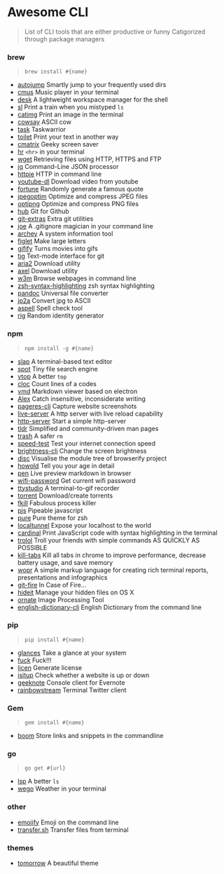 # Awesome CLI
> List of CLI tools that are either productive or funny
> Catigorized through package managers

### brew

> `brew install #{name}`

+ [autojump](https://github.com/wting/autojump) Smartly jump to your frequently used dirs
+ [cmus](https://github.com/cmus/cmus) Music player in your terminal
+ [desk](https://github.com/jamesob/desk) A lightweight workspace manager for the shell
+ [sl](https://github.com/mtoyoda/sl) Print a train when you mistyped `ls`
+ [catimg](https://github.com/posva/catimg) Print an image in the terminal
+ [cowsay](https://web.archive.org/web/20120225123719/http://www.nog.net/~tony/warez/cowsay.shtml) ASCII cow
+ [task](https://taskwarrior.org/) Taskwarrior
+ [toilet](http://caca.zoy.org/wiki/toilet) Print your text in another way
+ [cmatrix](http://www.asty.org/cmatrix/) Geeky screen saver
+ [hr](https://github.com/LuRsT/hr) `<hr>` in your terminal
+ [wget](https://www.gnu.org/software/wget/) Retrieving files using HTTP, HTTPS and FTP
+ [jq](http://stedolan.github.io/jq/) Command-Line JSON processor
+ [httpie](https://github.com/jkbrzt/httpie) HTTP in command line
+ [youtube-dl](https://github.com/rg3/youtube-dl) Download video from youtube
+ [fortune](http://ftp.ibiblio.org/pub/linux/games/amusements/fortune/!INDEX.html) Randomly generate a famous quote
+ [jpegoptim](https://github.com/tjko/jpegoptim) Optimize and compress JPEG files
+ [optipng](http://optipng.sourceforge.net/) Optimize and compress PNG files
+ [hub](https://hub.github.com/) Git for Github
+ [git-extras](https://github.com/tj/git-extras) Extra git utilities
+ [joe](https://github.com/karan/joe) A .gitignore magician in your command line
+ [archey](https://github.com/djmelik/archey) A system information tool
+ [figlet](http://www.figlet.org/) Make large letters
+ [gifify](https://github.com/jclem/gifify) Turns movies into gifs
+ [tig](https://github.com/jonas/tig) Text-mode interface for git
+ [aria2](http://aria2.sourceforge.net/) Download utility
+ [axel](http://axel.alioth.debian.org/) Download utility
+ [w3m](http://w3m.sourceforge.net/) Browse webpages in command line
+ [zsh-syntax-highlighting](https://github.com/zsh-users/zsh-syntax-highlighting) zsh syntax highlighting
+ [pandoc](http://pandoc.org/) Universal file converter
+ [jp2a](https://csl.name/jp2a/) Convert jpg to ASCII
+ [aspell](http://aspell.net/) Spell check tool
+ [rig](http://rig.sourceforge.net/) Random identity generator

### npm

> `npm install -g #{name}`

+ [slap](https://github.com/slap-editor/slap) A terminal-based text editor
+ [spot](https://github.com/rauchg/spot) Tiny file search engine
+ [vtop](https://github.com/MrRio/vtop) A better `top`
+ [cloc](http://cloc.sourceforge.net/) Count lines of a codes
+ [vmd](https://github.com/yoshuawuyts/vmd) Markdown viewer based on electron
+ [Alex](http://alexjs.com/) Catch insensitive, inconsiderate writing
+ [pageres-cli](https://github.com/sindresorhus/pageres-cli) Capture website screenshots
+ [live-server](https://github.com/tapio/live-server) A http server with live reload capability
+ [http-server](https://github.com/nodeapps/http-server) Start a simple http-server
+ [tldr](https://github.com/tldr-pages/tldr) Simplified and community-driven man pages
+ [trash](https://github.com/sindresorhus/trash) A safer `rm`
+ [speed-test](https://github.com/sindresorhus/speed-test) Test your internet connection speed
+ [brightness-cli](https://github.com/kevva/brightness-cli) Change the screen brightness
+ [disc](http://hughsk.io/disc) Visualise the module tree of browserify project
+ [howold](https://github.com/Voyga/howold) Tell you your age in detail
+ [pen](https://github.com/noraesae/pen) Live preview markdown in browser
+ [wifi-password](https://github.com/kevva/wifi-password) Get current wifi password
+ [ttystudio](https://github.com/chjj/ttystudio) A terminal-to-gif recorder
+ [torrent](https://github.com/maxogden/torrent) Download/create torrents
+ [fkill](https://github.com/sindresorhus/fkill-cli) Fabulous process killer
+ [pjs](https://github.com/danielstjules/pjs) Pipeable javascript
+ [pure](https://github.com/sindresorhus/pure) Pure theme for zsh
+ [localtunnel](https://github.com/localtunnel/localtunnel) Expose your localhost to the world
+ [cardinal](https://github.com/thlorenz/cardinal) Print JavaScript code with syntax highlighting in the terminal
+ [trolol](https://github.com/ukupat/trolol) Troll your friends with simple commands AS QUICKLY AS POSSIBLE
+ [kill-tabs](https://github.com/sindresorhus/kill-tabs) Kill all tabs in chrome to improve performance, decrease battery usage, and save memory
+ [wopr](https://github.com/yaronn/wopr) A simple markup language for creating rich terminal reports, presentations and infographics
+ [git-fire](https://github.com/qw3rtman/git-fire) In Case of Fire...
+ [hideit](https://github.com/Voyga/hideit) Manage your hidden files on OS X
+ [ornate](https://github.com/Voyga/ornate) Image Processing Tool
+ [english-dictionary-cli](https://github.com/joegesualdo/dictionary-cli) English Dictionary from the command line

### pip

> `pip install #{name}`

+ [glances](https://github.com/nicolargo/glances) Take a glance at your system
+ [fuck](https://github.com/nvbn/thefuck) Fuck!!!
+ [licen](https://github.com/lord63/licen) Generate license
+ [isitup](https://github.com/lord63/isitup) Check whether a website is up or down
+ [geeknote](https://github.com/VitaliyRodnenko/geeknote) Console client for Evernote
+ [rainbowstream](http://www.rainbowstream.org/) Terminal Twitter client

### Gem

> `gem install #{name}`

+ [boom](https://github.com/holman/boom) Store links and snippets in the commandline

### go

> `go get #{url}`

+ [lsp](https://github.com/dborzov/lsp) A better `ls`
+ [wego](https://github.com/schachmat/wego) Weather in your terminal

### other

+ [emojify](https://github.com/mrowa44/emojify) Emoji on the command line
+ [transfer.sh](https://transfer.sh/) Transfer files from terminal

### themes
+ [tomorrow](https://github.com/chriskempson/tomorrow-theme) A beautiful theme